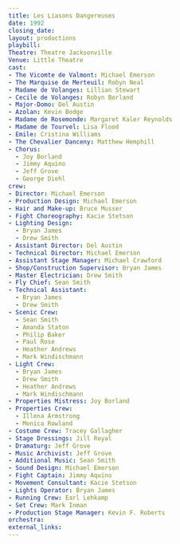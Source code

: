 ```yaml
---
title: Les Liasons Dangereuses
date: 1992
closing_date:
layout: productions
playbill:
Theatre: Theatre Jacksonville
Venue: Little Theatre
cast:
- The Vicomte de Valmont: Michael Emerson
- The Marquise de Merteuil: Robyn Neal
- Madame de Volanges: Lillian Stewart
- Cecile de Volanges: Robyn Borland
- Major-Domo: Del Austin
- Azolan: Kevin Bodge
- Madame de Rosemonde: Margaret Kaler Reynolds
- Madame de Tourvel: Lisa Flood
- Emile: Cristina Williams
- The Chevalier Danceny: Matthew Hemphill
- Chorus:
  - Joy Borland
  - Jimmy Aquino
  - Jeff Grove
  - George Diehl
crew:
- Director: Michael Emerson
- Production Design: Michael Emerson
- Hair and Make-up: Bruce Musser
- Fight Choreography: Kacie Stetson
- Lighting Design:
  - Bryan James
  - Drew Smith
- Assistant Director: Del Austin
- Technical Director: Michael Emerson
- Assistant Stage Manager: Michael Crawford
- Shop/Construction Supervisor: Bryan James
- Master Electrician: Drew Smith
- Fly Chief: Sean Smith
- Technical Assistant:
  - Bryan James
  - Drew Smith
- Scenic Crew:
  - Sean Smith
  - Amanda Staton
  - Philip Baker
  - Paul Rose
  - Heather Andrews
  - Mark Windischmann
- Light Crew:
  - Bryan James
  - Drew Smith
  - Heather Andrews
  - Mark Windischmann
- Properties Mistress: Joy Borland
- Properties Crew:
  - Illena Armstrong
  - Monica Rowland
- Costume Crew: Tracey Gallagher
- Stage Dressings: Jill Royal
- Dramaturg: Jeff Grove
- Music Archivist: Jeff Grove
- Additional Music: Sean Smith
- Sound Design: Michael Emerson
- Fight Captain: Jimmy Aquino
- Movement Consultant: Kacie Stetson
- Lights Operator: Bryan James
- Running Crew: Earl Lehkamp
- Set Crew: Mark Inman
- Production Stage Manager: Kevin F. Roberts
orchestra:
external_links:
---
```

